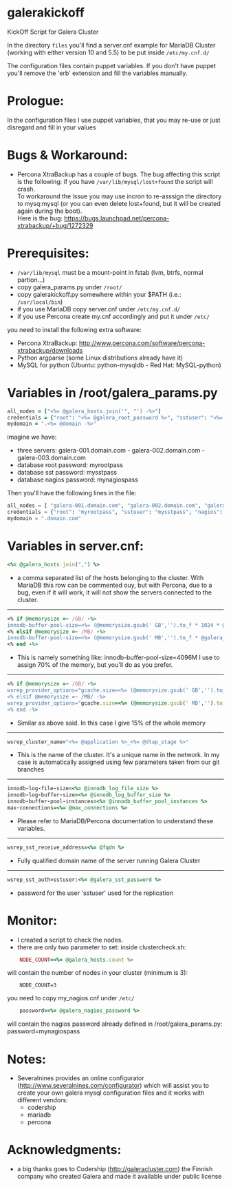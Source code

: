 galerakickoff
=============

KickOff Script for Galera Cluster

In the directory ```files``` you'll find a server.cnf example for MariaDB Cluster (working with either version 10 and 5.5) to be put inside ```/etc/my.cnf.d/```

The configuration files contain puppet variables. If you don't have puppet you'll remove the 'erb' extension and fill the variables manually. 


Prologue:
=========

In the configuration files I use puppet variables, that you may re-use or just disregard and fill in your values


Bugs & Workaround:
==================

- Percona XtraBackup has a couple of bugs. The bug affecting this script is the following: if you have ```/var/lib/mysql/lost+found``` the script will crash.  
To workaround the issue you may use incron to re-asssign the directory to mysq:mysql (or you can even delete lost+found, but it will be created again during the boot).  
Here is the bug: https://bugs.launchpad.net/percona-xtrabackup/+bug/1272329


Prerequisites: 
==============

- ```/var/lib/mysql``` must be a mount-point in fstab (lvm, btrfs, normal partion...)
- copy galera_params.py under ```/root/```
- copy galerakickoff.py somewhere within your $PATH (i.e.: ```/usr/local/bin```)
- if you use MariaDB copy server.cnf under ```/etc/my.cnf.d/```
- if you use Percona create my.cnf accordingly and put it under ```/etc/```

you need to install the following extra software:
- Percona XtraBackup: http://www.percona.com/software/percona-xtrabackup/downloads
- Python argparse (some Linux distributions already have it)
- MySQL for python (Ubuntu: python-mysqldb - Red Hat: MySQL-python)


Variables in /root/galera_params.py
============================================
```ruby
all_nodes = ["<%= @galera_hosts.join('", "') -%>"]
credentials = {"root": "<%= @galera_root_password %>", "sstuser": "<%= @galera_sst_password %>", "nagios": "<%= @galera_nagios_password %>"}
mydomain = ".<%= @domain -%>"
```
imagine we have: 
 - three servers: galera-001.domain.com - galera-002.domain.com - galera-003.domain.com
 - database root password: myrootpass
 - database sst password: mysstpass
 - database nagios password: mynagiospass

Then you'll have the following lines in the file:
```python
all_nodes = [ "galera-001.domain.com", "galera-002.domain.com", "galera-003.domain.com" ]
credentials = {"root": "myrootpass", "sstuser": "mysstpass", "nagios": "mynagiospass"}
mydomain = ".domain.com"
```

Variables in server.cnf:
=============================
```ruby
<%= @galera_hosts.join(",") %>
```
- a comma separated list of the hosts belonging to the cluster. With MariaDB this row can be commented ouy, but with Percona, due to a bug, even if it will work, it will not show the servers connected to the cluster.  
  
---------------------  
```ruby
<% if @memorysize =~ /GB/ -%>
innodb-buffer-pool-size=<%= (@memorysize.gsub(' GB','').to_f * 1024 * @galera_total_memory_usage.to_f).floor %>M
<% elsif @memorysize =~ /MB/ -%>
innodb-buffer-pool-size=<%= (@memorysize.gsub(' MB','').to_f * @galera_total_memory_usage.to_f ).floor %>M
<% end -%>
```
- This is namely something like: innodb-buffer-pool-size=4096M 
  I use to assign 70% of the memory, but you'll do as you prefer.

----------------------  
```ruby
<% if @memorysize =~ /GB/ -%>
wsrep_provider_options="gcache.size=<%= (@memorysize.gsub(' GB','').to_f * 1024 * 0.15).floor %>M"
<% elsif @memorysize =~ /MB/ -%>
wsrep_provider_options="gcache.size=<%= (@memorysize.gsub(' MB','').to_f * 0.15).floor %>M"
<% end -%>
```
- Similar as above said. In this case I give 15% of the whole memory


----------------------  
```ruby
wsrep_cluster_name="<%= @application %>_<%= @dtap_stage %>"
```
- This is the name of the cluster. It's a unique name in the network. In my case
  is automatically assigned using few parameters taken from our git branches


----------------------  
```ruby
innodb-log-file-size=<%= @innodb_log_file_size %>
innodb-log-buffer-size=<%= @innodb_log_buffer_size %>
innodb-buffer-pool-instances=<%= @innodb_buffer_pool_instances %>
max-connections=<%= @max_connections %>
```
- Please refer to MariaDB/Percona documentation to understand these variables.


----------------------  
```ruby
wsrep_sst_receive_address=<%= @fqdn %>
```
- Fully qualified domain name of the server running Galera Cluster


----------------------  
```ruby
wsrep_sst_auth=sstuser:<%= @galera_sst_password %>
```
- password for the user 'sstuser' used for the replication


Monitor:
========

- I created a script to check the nodes.
- there are only two parameter to set:
  inside clustercheck.sh:
```ruby
    NODE_COUNT=<%= @galera_hosts.count %>
```
  will contain the number of nodes in your cluster (minimum is 3):
```
    NODE_COUNT=3
```
  you need to copy my_nagios.cnf under ```/etc/```
```ruby
    password=<%= @galera_nagios_password %>
```
  will contain the nagios password already defined in /root/galera_params.py:
    password=mynagiospass


Notes:
======

- Severalnines provides an online configurator (http://www.severalnines.com/configurator) which will assist you to create your own galera mysql configuration files and it works with different vendors:
    - codership
    - mariadb
    - percona


Acknowledgments:
================

- a big thanks goes to Codership (http://galeracluster.com) the Finnish company who created Galera and made it available under public license

